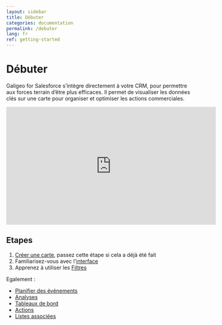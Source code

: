 ```yaml
---
layout: sidebar
title: Débuter
categories: documentation
permalink: /debuter
lang: fr
ref: getting-started
---
```


# Débuter

Galigeo for Salesforce s’intègre directement à votre CRM, pour permettre aux forces terrain d’être plus efficaces. Il permet de visualiser les données clés sur une carte pour organiser et optimiser les actions commerciales.

<iframe style="display:block;" class="img-center" width="560" height="315" src="https://www.youtube.com/embed/Xgkf6FGE9m8" frameborder="0" allowfullscreen></iframe>

## Etapes

1. [Créer une carte](/create-map), passez cette étape si cela a déjà été fait
2. Familiarisez-vous avec l'[interface](/interface-carto)
3. Apprenez à utiliser les [Filtres](/filtres)

Egalement :

- [Planifier des événements](/planifier)
- [Analyses](/analyses)
- [Tableaux de bord](/tableaux-de-bord)
- [Actions](/actions)
- [Listes associées](/listes-associees)

